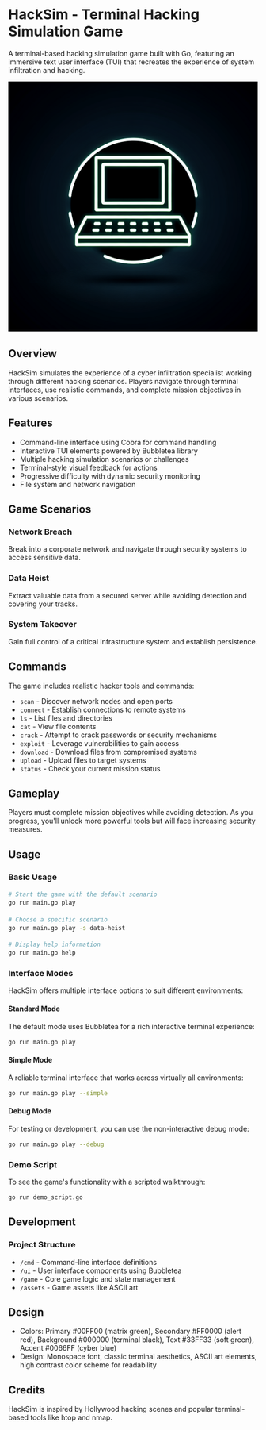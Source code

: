 # HackSim - Terminal Hacking Simulation Game

A terminal-based hacking simulation game built with Go, featuring an immersive text user interface (TUI) that recreates the experience of system infiltration and hacking.

![HackSim Logo](generated-icon.png)

## Overview

HackSim simulates the experience of a cyber infiltration specialist working through different hacking scenarios. Players navigate through terminal interfaces, use realistic commands, and complete mission objectives in various scenarios.

## Features

- Command-line interface using Cobra for command handling
- Interactive TUI elements powered by Bubbletea library
- Multiple hacking simulation scenarios or challenges
- Terminal-style visual feedback for actions
- Progressive difficulty with dynamic security monitoring
- File system and network navigation

## Game Scenarios

### Network Breach
Break into a corporate network and navigate through security systems to access sensitive data.

### Data Heist
Extract valuable data from a secured server while avoiding detection and covering your tracks.

### System Takeover
Gain full control of a critical infrastructure system and establish persistence.

## Commands

The game includes realistic hacker tools and commands:

- `scan` - Discover network nodes and open ports
- `connect` - Establish connections to remote systems
- `ls` - List files and directories
- `cat` - View file contents
- `crack` - Attempt to crack passwords or security mechanisms
- `exploit` - Leverage vulnerabilities to gain access
- `download` - Download files from compromised systems
- `upload` - Upload files to target systems
- `status` - Check your current mission status

## Gameplay

Players must complete mission objectives while avoiding detection. As you progress, you'll unlock more powerful tools but will face increasing security measures.

## Usage

### Basic Usage

```bash
# Start the game with the default scenario
go run main.go play

# Choose a specific scenario
go run main.go play -s data-heist

# Display help information
go run main.go help
```

### Interface Modes

HackSim offers multiple interface options to suit different environments:

#### Standard Mode

The default mode uses Bubbletea for a rich interactive terminal experience:

```bash
go run main.go play
```

#### Simple Mode

A reliable terminal interface that works across virtually all environments:

```bash
go run main.go play --simple
```

#### Debug Mode

For testing or development, you can use the non-interactive debug mode:

```bash
go run main.go play --debug
```

### Demo Script

To see the game's functionality with a scripted walkthrough:

```bash
go run demo_script.go
```

## Development

### Project Structure

- `/cmd` - Command-line interface definitions
- `/ui` - User interface components using Bubbletea
- `/game` - Core game logic and state management
- `/assets` - Game assets like ASCII art

## Design

- Colors: Primary #00FF00 (matrix green), Secondary #FF0000 (alert red), Background #000000 (terminal black), Text #33FF33 (soft green), Accent #0066FF (cyber blue)
- Design: Monospace font, classic terminal aesthetics, ASCII art elements, high contrast color scheme for readability

## Credits

HackSim is inspired by Hollywood hacking scenes and popular terminal-based tools like htop and nmap.
